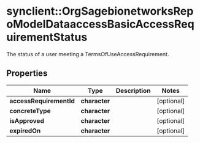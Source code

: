 # synclient::OrgSagebionetworksRepoModelDataaccessBasicAccessRequirementStatus

The status of a user meeting a TermsOfUseAccessRequirement.

## Properties
Name | Type | Description | Notes
------------ | ------------- | ------------- | -------------
**accessRequirementId** | **character** |  | [optional] 
**concreteType** | **character** |  | [optional] 
**isApproved** | **character** |  | [optional] 
**expiredOn** | **character** |  | [optional] 


